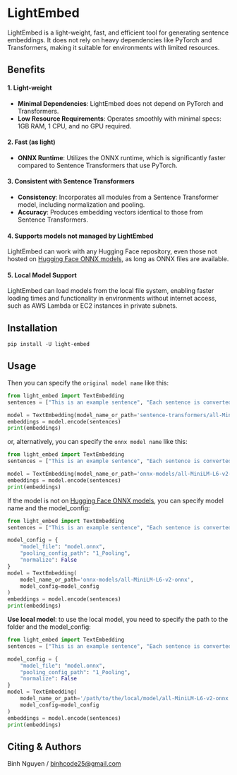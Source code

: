 # LightEmbed

LightEmbed is a light-weight, fast, and efficient tool for generating sentence embeddings. It does not rely on heavy dependencies like PyTorch and Transformers, making it suitable for environments with limited resources.

## Benefits

#### 1. Light-weight
- **Minimal Dependencies**: LightEmbed does not depend on PyTorch and Transformers.
- **Low Resource Requirements**: Operates smoothly with minimal specs: 1GB RAM, 1 CPU, and no GPU required.

#### 2. Fast (as light)
- **ONNX Runtime**: Utilizes the ONNX runtime, which is significantly faster compared to Sentence Transformers that use PyTorch.

#### 3. Consistent with Sentence Transformers
- **Consistency**: Incorporates all modules from a Sentence Transformer model, including normalization and pooling.
- **Accuracy**: Produces embedding vectors identical to those from Sentence Transformers.

#### 4. Supports models not managed by LightEmbed
LightEmbed can work with any Hugging Face repository, even those not hosted on 
[Hugging Face ONNX models](https://huggingface.co/onnx-models), as long as ONNX files are available.

#### 5. Local Model Support
LightEmbed can load models from the local file system, enabling faster loading times and functionality
in environments without internet access, such as AWS Lambda or EC2 instances in private subnets.


## Installation
```
pip install -U light-embed
```

## Usage

Then you can specify the `original model name` like this:
```python
from light_embed import TextEmbedding
sentences = ["This is an example sentence", "Each sentence is converted"]

model = TextEmbedding(model_name_or_path='sentence-transformers/all-MiniLM-L6-v2')
embeddings = model.encode(sentences)
print(embeddings)
```

or, alternatively, you can specify the `onnx model name` like this:
```python
from light_embed import TextEmbedding
sentences = ["This is an example sentence", "Each sentence is converted"]

model = TextEmbedding(model_name_or_path='onnx-models/all-MiniLM-L6-v2-onnx')
embeddings = model.encode(sentences)
print(embeddings)
```

If the model is not on [Hugging Face ONNX models](https://huggingface.co/onnx-models),
you can specify model name and the model_config:
```python
from light_embed import TextEmbedding
sentences = ["This is an example sentence", "Each sentence is converted"]

model_config = {
    "model_file": "model.onnx",
    "pooling_config_path": "1_Pooling",
    "normalize": False
}
model = TextEmbedding(
    model_name_or_path='onnx-models/all-MiniLM-L6-v2-onnx',
    model_config=model_config
)
embeddings = model.encode(sentences)
print(embeddings)
```

**Use local model**: to use the local model, you need to specify the path to the folder and the model_config:
```python
from light_embed import TextEmbedding
sentences = ["This is an example sentence", "Each sentence is converted"]

model_config = {
    "model_file": "model.onnx",
    "pooling_config_path": "1_Pooling",
    "normalize": False
}
model = TextEmbedding(
    model_name_or_path='/path/to/the/local/model/all-MiniLM-L6-v2-onnx',
    model_config=model_config
)
embeddings = model.encode(sentences)
print(embeddings)
```

## Citing & Authors

Binh Nguyen / binhcode25@gmail.com